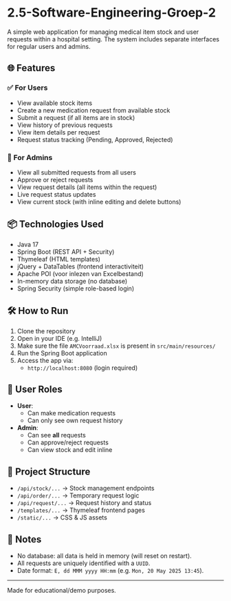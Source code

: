 # 2.5-Software-Engineering-Groep-2

A simple web application for managing medical item stock and user requests within a hospital setting. The system includes separate interfaces for regular users and admins.

## 🌐 Features

### ✅ For Users
- View available stock items
- Create a new medication request from available stock
- Submit a request (if all items are in stock)
- View history of previous requests
- View item details per request
- Request status tracking (Pending, Approved, Rejected)

### 🔐 For Admins
- View all submitted requests from all users
- Approve or reject requests
- View request details (all items within the request)
- Live request status updates
- View current stock (with inline editing and delete buttons)

## 📦 Technologies Used

- Java 17
- Spring Boot (REST API + Security)
- Thymeleaf (HTML templates)
- jQuery + DataTables (frontend interactiviteit)
- Apache POI (voor inlezen van Excelbestand)
- In-memory data storage (no database)
- Spring Security (simple role-based login)

## 🛠 How to Run

1. Clone the repository
2. Open in your IDE (e.g. IntelliJ)
3. Make sure the file `AMCVoorraad.xlsx` is present in `src/main/resources/`
4. Run the Spring Boot application
5. Access the app via:
    - `http://localhost:8080` (login required)

## 👥 User Roles

- **User**:
    - Can make medication requests
    - Can only see own request history
- **Admin**:
    - Can see **all** requests
    - Can approve/reject requests
    - Can view stock and edit inline

## 📁 Project Structure

- `/api/stock/...` → Stock management endpoints
- `/api/order/...` → Temporary request logic
- `/api/request/...` → Request history and status
- `/templates/...` → Thymeleaf frontend pages
- `/static/...` → CSS & JS assets

## 📝 Notes

- No database: all data is held in memory (will reset on restart).
- All requests are uniquely identified with a `UUID`.
- Date format: `E, dd MMM yyyy HH:mm` (e.g. `Mon, 20 May 2025 13:45`).

---

Made for educational/demo purposes.